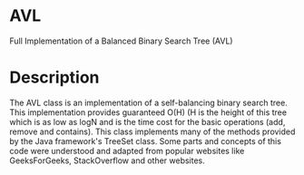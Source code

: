 # AVL
Full Implementation of a Balanced Binary Search Tree (AVL)

# Description
The AVL<E> class is an implementation of a self-balancing binary search tree. This implementation provides guaranteed O(H) (H is the height of this tree which is as low as logN and is the time cost for the basic operations (add, remove and contains). This class implements many of the methods provided by the Java framework's TreeSet class. Some parts and concepts of this code were understood and adapted from popular websites like GeeksForGeeks, StackOverflow and other websites. 
